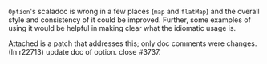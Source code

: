 `Option`'s scaladoc is wrong in a few places (`map` and `flatMap`) and the overall style and consistency of it could be improved.  Further, some examples of using it would be helpful in making clear what the idiomatic usage is.

Attached is a patch that addresses this; only doc comments were changes.
(In r22713) update doc of option. close #3737.
